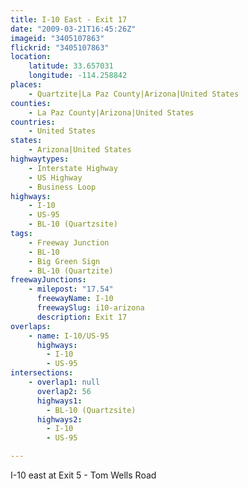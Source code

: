 ```yaml
---
title: I-10 East - Exit 17
date: "2009-03-21T16:45:26Z"
imageid: "3405107863"
flickrid: "3405107863"
location:
    latitude: 33.657031
    longitude: -114.258842
places:
    - Quartzite|La Paz County|Arizona|United States
counties:
    - La Paz County|Arizona|United States
countries:
    - United States
states:
    - Arizona|United States
highwaytypes:
    - Interstate Highway
    - US Highway
    - Business Loop
highways:
    - I-10
    - US-95
    - BL-10 (Quartzsite)
tags:
    - Freeway Junction
    - BL-10
    - Big Green Sign
    - BL-10 (Quartzite)
freewayJunctions:
    - milepost: "17.54"
      freewayName: I-10
      freewaySlug: i10-arizona
      description: Exit 17
overlaps:
    - name: I-10/US-95
      highways:
        - I-10
        - US-95
intersections:
    - overlap1: null
      overlap2: 56
      highways1:
        - BL-10 (Quartzsite)
      highways2:
        - I-10
        - US-95

---
```

I-10 east at Exit 5 - Tom Wells Road